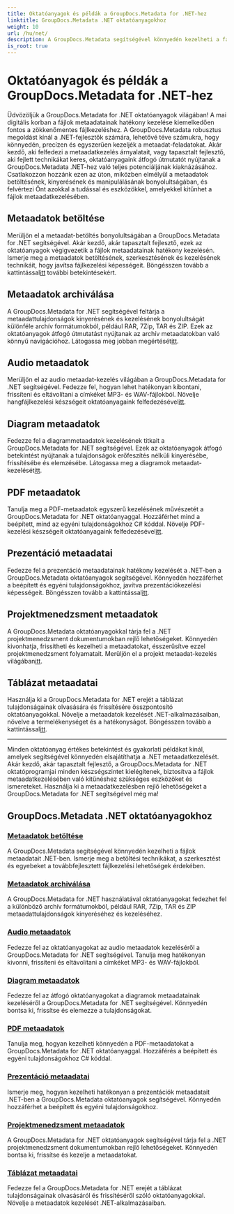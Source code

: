 ```yaml
---
title: Oktatóanyagok és példák a GroupDocs.Metadata for .NET-hez
linktitle: GroupDocs.Metadata .NET oktatóanyagokhoz
weight: 10
url: /hu/net/
description: A GroupDocs.Metadata segítségével könnyedén kezelheti a fájlok metaadatait .NET-ben. Ismerje meg a betöltési technikákat, a szerkesztést és egyebeket a továbbfejlesztett fájlkezelési lehetőségek érdekében.
is_root: true
---
```


# Oktatóanyagok és példák a GroupDocs.Metadata for .NET-hez

Üdvözöljük a GroupDocs.Metadata for .NET oktatóanyagok világában! A mai digitális korban a fájlok metaadatainak hatékony kezelése kiemelkedően fontos a zökkenőmentes fájlkezeléshez. A GroupDocs.Metadata robusztus megoldást kínál a .NET-fejlesztők számára, lehetővé téve számukra, hogy könnyedén, precízen és egyszerűen kezeljék a metaadat-feladatokat. Akár kezdő, aki felfedezi a metaadatkezelés árnyalatait, vagy tapasztalt fejlesztő, aki fejlett technikákat keres, oktatóanyagaink átfogó útmutatót nyújtanak a GroupDocs.Metadata .NET-hez való teljes potenciáljának kiaknázásához. Csatlakozzon hozzánk ezen az úton, miközben elmélyül a metaadatok betöltésének, kinyerésének és manipulálásának bonyolultságában, és felvértezi Önt azokkal a tudással és eszközökkel, amelyekkel kitűnhet a fájlok metaadatkezelésében.

## Metaadatok betöltése  
Merüljön el a metaadat-betöltés bonyolultságában a GroupDocs.Metadata for .NET segítségével. Akár kezdő, akár tapasztalt fejlesztő, ezek az oktatóanyagok végigvezetik a fájlok metaadatainak hatékony kezelésén. Ismerje meg a metaadatok betöltésének, szerkesztésének és kezelésének technikáit, hogy javítsa fájlkezelési képességeit. Böngésszen tovább a kattintással[itt](./metadata-loading/) további betekintésekért.

## Metaadatok archiválása  
 A GroupDocs.Metadata for .NET segítségével feltárja a metaadattulajdonságok kinyerésének és kezelésének bonyolultságát különféle archív formátumokból, például RAR, 7Zip, TAR és ZIP. Ezek az oktatóanyagok átfogó útmutatást nyújtanak az archív metaadatokban való könnyű navigációhoz. Látogassa meg jobban megértését[itt](./archive-metadata/).

## Audio metaadatok  
 Merüljön el az audio metaadat-kezelés világában a GroupDocs.Metadata for .NET segítségével. Fedezze fel, hogyan lehet hatékonyan kibontani, frissíteni és eltávolítani a címkéket MP3- és WAV-fájlokból. Növelje hangfájlkezelési készségeit oktatóanyagaink felfedezésével[itt](./audio-metadata/).

## Diagram metaadatok  
Fedezze fel a diagrammetaadatok kezelésének titkait a GroupDocs.Metadata for .NET segítségével. Ezek az oktatóanyagok átfogó betekintést nyújtanak a tulajdonságok erőfeszítés nélküli kinyerésébe, frissítésébe és elemzésébe. Látogassa meg a diagramok metaadat-kezelését[itt](./diagram-metadata/).

## PDF metaadatok  
 Tanulja meg a PDF-metaadatok egyszerű kezelésének művészetét a GroupDocs.Metadata for .NET oktatóanyaggal. Hozzáférhet mind a beépített, mind az egyéni tulajdonságokhoz C# kóddal. Növelje PDF-kezelési készségeit oktatóanyagaink felfedezésével[itt](./pdf-metadata/).

## Prezentáció metaadatai  
 Fedezze fel a prezentáció metaadatainak hatékony kezelését a .NET-ben a GroupDocs.Metadata oktatóanyagok segítségével. Könnyedén hozzáférhet a beépített és egyéni tulajdonságokhoz, javítva prezentációkezelési képességeit. Böngésszen tovább a kattintással[itt](./presentation-metadata/).

## Projektmenedzsment metaadatok  
 A GroupDocs.Metadata oktatóanyagokkal tárja fel a .NET projektmenedzsment dokumentumokban rejlő lehetőségeket. Könnyedén kivonhatja, frissítheti és kezelheti a metaadatokat, ésszerűsítve ezzel projektmenedzsment folyamatait. Merüljön el a projekt metaadat-kezelés világában[itt](./project-management-metadata/).

## Táblázat metaadatai  
Használja ki a GroupDocs.Metadata for .NET erejét a táblázat tulajdonságainak olvasására és frissítésére összpontosító oktatóanyagokkal. Növelje a metaadatok kezelését .NET-alkalmazásaiban, növelve a termelékenységet és a hatékonyságot. Böngésszen tovább a kattintással[itt](./spreadsheet-metadata/).

----
Minden oktatóanyag értékes betekintést és gyakorlati példákat kínál, amelyek segítségével könnyedén elsajátíthatja a .NET metaadatkezelését. Akár kezdő, akár tapasztalt fejlesztő, a GroupDocs.Metadata for .NET oktatóprogramjai minden készségszintet kielégítenek, biztosítva a fájlok metaadatkezelésében való kitűnéshez szükséges eszközöket és ismereteket. Használja ki a metaadatkezelésben rejlő lehetőségeket a GroupDocs.Metadata for .NET segítségével még ma! 

## GroupDocs.Metadata .NET oktatóanyagokhoz
### [Metaadatok betöltése](./metadata-loading/)
A GroupDocs.Metadata segítségével könnyedén kezelheti a fájlok metaadatait .NET-ben. Ismerje meg a betöltési technikákat, a szerkesztést és egyebeket a továbbfejlesztett fájlkezelési lehetőségek érdekében.
### [Metaadatok archiválása](./archive-metadata/)
A GroupDocs.Metadata for .NET használatával oktatóanyagokat fedezhet fel a különböző archív formátumokból, például RAR, 7Zip, TAR és ZIP metaadattulajdonságok kinyeréséhez és kezeléséhez.
### [Audio metaadatok](./audio-metadata/)
Fedezze fel az oktatóanyagokat az audio metaadatok kezeléséről a GroupDocs.Metadata for .NET segítségével. Tanulja meg hatékonyan kivonni, frissíteni és eltávolítani a címkéket MP3- és WAV-fájlokból.
### [Diagram metaadatok](./diagram-metadata/)
Fedezze fel az átfogó oktatóanyagokat a diagramok metaadatainak kezeléséről a GroupDocs.Metadata for .NET segítségével. Könnyedén bontsa ki, frissítse és elemezze a tulajdonságokat.
### [PDF metaadatok](./pdf-metadata/)
Tanulja meg, hogyan kezelheti könnyedén a PDF-metaadatokat a GroupDocs.Metadata for .NET oktatóanyaggal. Hozzáférés a beépített és egyéni tulajdonságokhoz C# kóddal.
### [Prezentáció metaadatai](./presentation-metadata/)
Ismerje meg, hogyan kezelheti hatékonyan a prezentációk metaadatait .NET-ben a GroupDocs.Metadata oktatóanyagok segítségével. Könnyedén hozzáférhet a beépített és egyéni tulajdonságokhoz.
### [Projektmenedzsment metaadatok](./project-management-metadata/)
A GroupDocs.Metadata for .NET oktatóanyagok segítségével tárja fel a .NET projektmenedzsment dokumentumokban rejlő lehetőségeket. Könnyedén bontsa ki, frissítse és kezelje a metaadatokat.
### [Táblázat metaadatai](./spreadsheet-metadata/)
Fedezze fel a GroupDocs.Metadata for .NET erejét a táblázat tulajdonságainak olvasásáról és frissítéséről szóló oktatóanyagokkal. Növelje a metaadatok kezelését .NET-alkalmazásaiban.